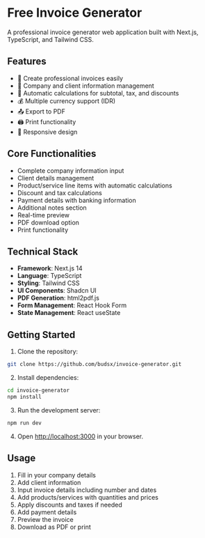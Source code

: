 # Free Invoice Generator

A professional invoice generator web application built with Next.js, TypeScript, and Tailwind CSS.

## Features

- 📝 Create professional invoices easily
- 💼 Company and client information management
- 🧮 Automatic calculations for subtotal, tax, and discounts
- 💰 Multiple currency support (IDR)
- 📤 Export to PDF
- 🖨 Print functionality
- 📱 Responsive design

## Core Functionalities

- Complete company information input
- Client details management
- Product/service line items with automatic calculations
- Discount and tax calculations
- Payment details with banking information
- Additional notes section
- Real-time preview
- PDF download option
- Print functionality

## Technical Stack

- **Framework**: Next.js 14
- **Language**: TypeScript
- **Styling**: Tailwind CSS
- **UI Components**: Shadcn UI
- **PDF Generation**: html2pdf.js
- **Form Management**: React Hook Form
- **State Management**: React useState

## Getting Started

1. Clone the repository:
```bash
git clone https://github.com/budsx/invoice-generator.git
```

2. Install dependencies:
```bash
cd invoice-generator
npm install
```

3. Run the development server:
```bash
npm run dev
```

4. Open [http://localhost:3000](http://localhost:3000) in your browser.

## Usage

1. Fill in your company details
2. Add client information
3. Input invoice details including number and dates
4. Add products/services with quantities and prices
5. Apply discounts and taxes if needed
6. Add payment details
7. Preview the invoice
8. Download as PDF or print
